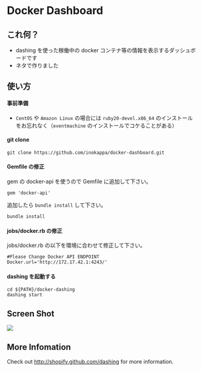 # Docker Dashboard

## これ何？

 * dashing を使った稼働中の docker コンテナ等の情報を表示するダッシュボードです
 * ネタで作りました

##  使い方

#### 事前準備

 * `CentOS` や `Amazon Linux` の場合には `ruby20-devel.x86_64` のインストールをお忘れなく（`eventmachine` のインストールでコケることがある）

#### git clone

```
git clone https://github.com/inokappa/docker-dashboard.git
```

#### Gemfile の修正

gem の docker-api を使うので Gemfile に追加して下さい。

```
gem 'docker-api'
```

追加したら `bundle install` して下さい。

```
bundle install
```

#### jobs/docker.rb の修正

jobs/docker.rb の以下を環境に合わせて修正して下さい。

```
#Please Change Docker API ENDPOINT
Docker.url='http://172.17.42.1:4243/'
```

#### dashing を起動する

```
cd ${PATH}/docker-dashing
dashing start
```

## Screen Shot

![](http://cdn-ak.f.st-hatena.com/images/fotolife/i/inokara/20140407/20140407005256.png)

## More Infomation

Check out http://shopify.github.com/dashing for more information.
